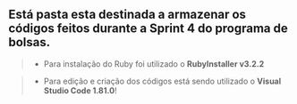 ## Está pasta esta destinada a armazenar os códigos feitos durante a Sprint 4 do programa de bolsas.
> * Para instalação do Ruby foi utilizado o **RubyInstaller v3.2.2**

> * Para edição e criação dos códigos está sendo utilizado o **Visual Studio Code 1.81.0**!